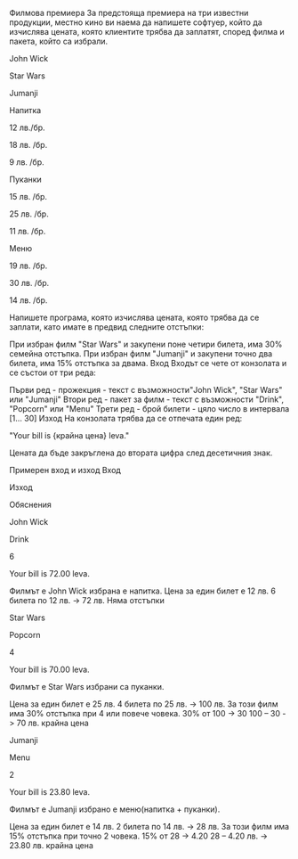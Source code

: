  Филмова премиера
За предстояща премиера на три известни продукции, местно кино ви наема да напишете софтуер, който да изчислява цената, която клиентите трябва да заплатят, според филма и пакета, който са избрали.

 

John Wick

Star Wars

Jumanji

Напитка

12 лв./бр.

18 лв. /бр.

9 лв. /бр.

Пуканки

15 лв. /бр.

25 лв. /бр.

11 лв. /бр.

Меню

19 лв. /бр.

30 лв. /бр.

14 лв. /бр.

Напишете програма, която изчислява цената, която трябва да се заплати, като имате в предвид следните отстъпки:

При избран филм "Star Wars" и закупени поне четири билета, има 30% семейна отстъпка.
При избран филм "Jumanji" и закупени точно два билета, има 15% отстъпка за двама.
Вход
Входът се чете от конзолата и се състои от три реда:

Първи ред - прожекция - текст с възможности"John Wick", "Star Wars" или "Jumanji"
Втори ред - пакет за филм - текст  с възможности "Drink", "Popcorn" или "Menu"
Трети ред - брой билети - цяло число в интервала [1… 30]
Изход
На конзолата трябва да се отпечата един ред:

"Your bill is {крайна цена} leva."

Цената да бъде закръглена до втората цифра след десетичния знак.

Примерен вход и изход
Вход

Изход

Обяснения

John Wick

Drink

6

Your bill is 72.00 leva.

Филмът е John Wick избрана е напитка. Цена за един билет е 12 лв. 6 билета по 12 лв.  -> 72 лв. Няма отстъпки

Star Wars

Popcorn

4

Your bill is 70.00 leva.

Филмът е  Star Wars избрани са пуканки.

Цена за един билет е 25 лв. 4 билета по 25 лв. -> 100 лв. За този филм има 30% отстъпка при 4 или повече човека. 30% от 100 -> 30 100 – 30 -> 70 лв. крайна цена

Jumanji

Menu

2

Your bill is 23.80 leva.

Филмът е  Jumanji избрано е меню(напитка + пуканки).

Цена за един билет е 14 лв. 2 билета по 14 лв. -> 28 лв. За този филм има 15% отстъпка при точно 2 човека. 15% от 28 -> 4.20
28 – 4.20 лв. -> 23.80 лв.  крайна цена

 
